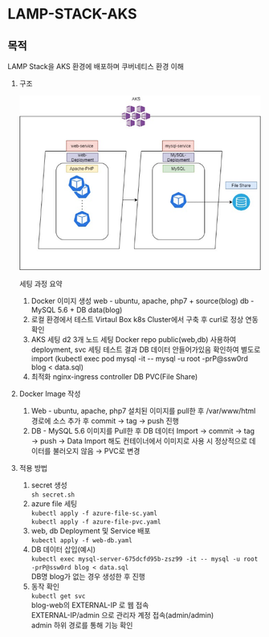 # LAMP-STACK-AKS

## 목적
LAMP Stack을 AKS 환경에 배포하며 쿠버네티스 환경 이해

1. 구조

    ![arhcitecture](./img/k8s-LAMP-Stack_archi.jpg)

    세팅 과정 요약

    1) Docker 이미지 생성
       web - ubuntu, apache, php7 + source(blog)
       db - MySQL 5.6 + DB data(blog)
    2) 로컬 환경에서 테스트
       Virtaul Box k8s Cluster에서 구축 후 curl로 정상 연동 확인
    3) AKS 세팅
       d2 3개 노드 세팅
       Docker repo public(web,db) 사용하여 deployment, svc 세팅
       테스트 결과 DB 데이터 안들어가있음 확인하여 별도로 import
       (kubectl exec pod mysql -it -- mysql -u root -prP@ssw0rd blog < data.sql)
    4) 최적화
       nginx-ingress controller
       DB PVC(File Share)
2. Docker Image 작성
    1) Web - ubuntu, apache, php7 설치된 이미지를 pull한 후 /var/www/html 경로에 소스 추가 후 commit → tag → push 진행
    2) DB - MySQL 5.6 이미지를 Pull한 후 DB 데이터 Import → commit → tag → push
        → Data Import 해도 컨테이너에서 이미지로 사용 시 정상적으로 데이터를 불러오지 않음
        → PVC로 변경
3. 적용 방법
    1) secret 생성   
        ```sh secret.sh```
    2) azure file 세팅   
       ```kubectl apply -f azure-file-sc.yaml```   
       ```kubectl apply -f azure-file-pvc.yaml```   
    3) web, db Deployment 및 Service 배포   
       ```kubectl apply -f web-db.yaml```   
    4) DB 데이터 삽입(예시)   
       ```kubectl exec mysql-server-675dcfd95b-zsz99 -it -- mysql -u root -prP@ssw0rd blog < data.sql```   
       DB명 blog가 없는 경우 생성한 후 진행
    5) 동작 확인   
       ```kubectl get svc```   
       blog-web의 EXTERNAL-IP 로 웹 접속   
       EXTERNAL-IP/admin 으로 관리자 계정 접속(admin/admin)   
       admin 하위 경로를 통해 기능 확인
    
